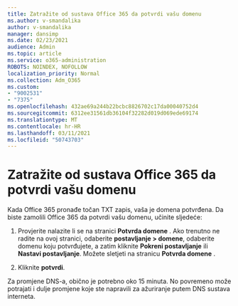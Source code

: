 ```yaml
---
title: Zatražite od sustava Office 365 da potvrdi vašu domenu
ms.author: v-smandalika
author: v-smandalika
manager: dansimp
ms.date: 02/23/2021
audience: Admin
ms.topic: article
ms.service: o365-administration
ROBOTS: NOINDEX, NOFOLLOW
localization_priority: Normal
ms.collection: Adm_O365
ms.custom:
- "9002531"
- "7375"
ms.openlocfilehash: 432ae69a244b22bcbc8826702c17da00040752d4
ms.sourcegitcommit: 6312ee31561db36104f32282d019d069ede69174
ms.translationtype: MT
ms.contentlocale: hr-HR
ms.lasthandoff: 03/11/2021
ms.locfileid: "50743703"
---
```

# <a name="ask-office-365-to-verify-your-domain"></a>Zatražite od sustava Office 365 da potvrdi vašu domenu

Kada Office 365 pronađe točan TXT zapis, vaša je domena potvrđena. Da biste zamolili Office 365 da potvrdi vašu domenu, učinite sljedeće:

1. Provjerite nalazite li se na stranici **Potvrda domene** . Ako trenutno ne radite na ovoj stranici, odaberite **postavljanje > domene**, odaberite domenu koju potvrđujete, a zatim kliknite **Pokreni postavljanje** ili **Nastavi postavljanje**. Možete sletjeti na stranicu **Potvrda domene** .

2. Kliknite **potvrdi**.

Za promjene DNS-a, obično je potrebno oko 15 minuta. No povremeno može potrajati i dulje promjene koje ste napravili za ažuriranje putem DNS sustava interneta.

